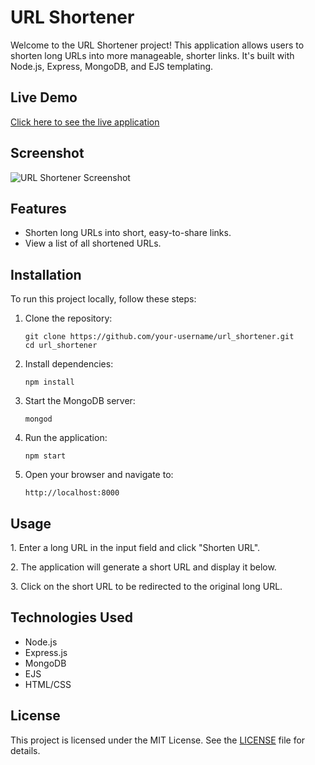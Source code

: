 
</head>
<body>
    <div class="container">
        <h1>URL Shortener</h1>
        <p>Welcome to the URL Shortener project! This application allows users to shorten long URLs into more manageable, shorter links. It's built with Node.js, Express, MongoDB, and EJS templating.</p>
            <h2>Live Demo</h2>
        <p><a href="#" target="_blank">Click here to see the live application</a> <!-- Replace `#` with your actual live link --></p>
          <h2>Screenshot</h2>
        <img src="screenshot.png" alt="URL Shortener Screenshot" style="max-width: 100%; height: auto;"> <!-- Replace `screenshot.png` with the actual path to your screenshot -->
        <h2>Features</h2>
        <ul>
            <li>Shorten long URLs into short, easy-to-share links.</li>
              <li>View a list of all shortened URLs.</li>
        </ul>
          <h2>Installation</h2>
        <p>To run this project locally, follow these steps:</p>
        <ol>
            <li>Clone the repository:</li>
            <pre><code>git clone https://github.com/your-username/url_shortener.git
cd url_shortener</code></pre> <!-- Replace the URL with your actual repository URL -->
            <li>Install dependencies:</li>
            <pre><code>npm install</code></pre>
            <li>Start the MongoDB server:</li>
            <pre><code>mongod</code></pre>
            <li>Run the application:</li>
            <pre><code>npm start</code></pre>
            <li>Open your browser and navigate to:</li>
            <pre><code>http://localhost:8000</code></pre>
        </ol>
          <h2>Usage</h2>
        <p>1. Enter a long URL in the input field and click "Shorten URL".</p>
        <p>2. The application will generate a short URL and display it below.</p>
        <p>3. Click on the short URL to be redirected to the original long URL.</p>
         <h2>Technologies Used</h2>
        <ul>
            <li>Node.js</li>
            <li>Express.js</li>
            <li>MongoDB</li>
            <li>EJS</li>
            <li>HTML/CSS</li>
        </ul>
      <h2>License</h2>
        <p>This project is licensed under the MIT License. See the <a href="LICENSE">LICENSE</a> file for details.</p>
    </div>
</body>
</html>
